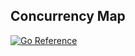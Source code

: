 ## Concurrency Map

[![Go Reference](https://pkg.go.dev/badge/github.com/seymourtang/concurrency-map.svg)](https://pkg.go.dev/github.com/seymourtang/concurrency-map)
